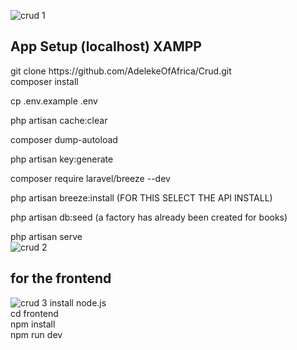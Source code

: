 ![crud 1](https://user-images.githubusercontent.com/98800594/231281085-f4865704-61f2-4a16-a1f2-32226b6da017.JPG)
<h2> App Setup (localhost) XAMPP</h2>
git clone  https://github.com/AdelekeOfAfrica/Crud.git<br />
composer install <br />

cp .env.example .env <br />

php artisan cache:clear<br /> 

composer dump-autoload<br /> 

php artisan key:generate<br />

composer require laravel/breeze --dev<br />

php artisan breeze:install (FOR THIS SELECT THE API INSTALL)<br />

php artisan db:seed (a factory has already been created for books)<br />

php artisan serve<br />
![crud 2](https://user-images.githubusercontent.com/98800594/231281092-ea024cbd-2d55-4193-a7b1-d385be7db37d.JPG)

<h2> for the frontend </h2>

![crud 3](https://user-images.githubusercontent.com/98800594/231281098-c2ed28ee-ad23-41a3-ba8b-66355a0dfac4.JPG)
install node.js<br />
cd frontend<br /> 
npm install<br />
npm run dev<br />
